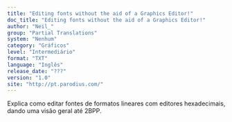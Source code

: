 ```yaml
---
title: "Editing fonts without the aid of a Graphics Editor!"
doc_title: "Editing fonts without the aid of a Graphics Editor!"
author: "Neil_"
group: "Partial Translations"
system: "Nenhum"
category: "Gráficos"
level: "Intermediário"
format: "TXT"
language: "Inglês"
release_date: "???"
version: "1.0"
site: "http://pt.parodius.com/"
---
```

Explica como editar fontes de formatos lineares com editores hexadecimais, dando uma visão geral até 2BPP.